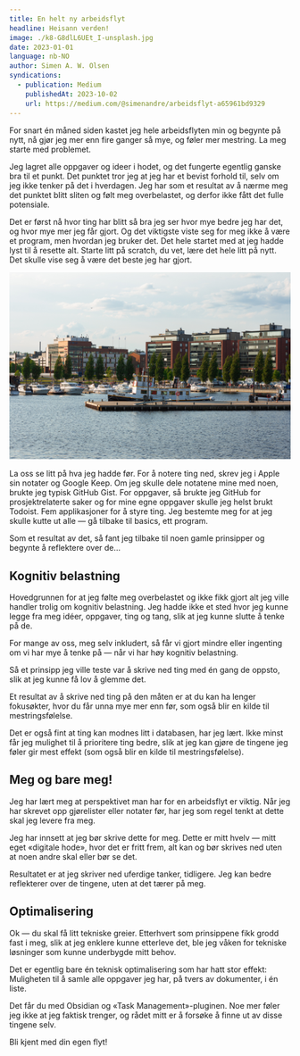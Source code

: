 ```yaml
---
title: En helt ny arbeidsflyt
headline: Heisann verden!
image: ./k8-G8dlL6UEt_I-unsplash.jpg
date: 2023-01-01
language: nb-NO
author: Simen A. W. Olsen
syndications:
  - publication: Medium
    publishedAt: 2023-10-02
    url: https://medium.com/@simenandre/arbeidsflyt-a65961bd9329
---
```


For snart én måned siden kastet jeg hele arbeidsflyten min og begynte på nytt,
nå gjør jeg mer enn fire ganger så mye, og føler mer mestring. La meg starte med
problemet.

Jeg lagret alle oppgaver og ideer i hodet, og det fungerte egentlig ganske bra
til et punkt. Det punktet tror jeg at jeg har et bevist forhold til, selv om jeg
ikke tenker på det i hverdagen. Jeg har som et resultat av å nærme meg det
punktet blitt sliten og følt meg overbelastet, og derfor ikke fått det fulle
potensiale.

Det er først nå hvor ting har blitt så bra jeg ser hvor mye bedre jeg har det,
og hvor mye mer jeg får gjort. Og det viktigste viste seg for meg ikke å være et
program, men hvordan jeg bruker det. Det hele startet med at jeg hadde lyst til
å resette alt. Starte litt på scratch, du vet, lære det hele litt på nytt. Det
skulle vise seg å være det beste jeg har gjort.

![En person som skriver på en notatblokk](./k8-G8dlL6UEt_I-unsplash.jpg 'This is a title')

La oss se litt på hva jeg hadde før. For å notere ting ned, skrev jeg i Apple
sin notater og Google Keep. Om jeg skulle dele notatene mine med noen, brukte
jeg typisk GitHub Gist. For oppgaver, så brukte jeg GitHub for prosjektrelaterte
saker og for mine egne oppgaver skulle jeg helst brukt Todoist. Fem
applikasjoner for å styre ting. Jeg bestemte meg for at jeg skulle kutte ut alle
— gå tilbake til basics, ett program.

Som et resultat av det, så fant jeg tilbake til noen gamle prinsipper og begynte
å reflektere over de…

## Kognitiv belastning

Hovedgrunnen for at jeg følte meg overbelastet og ikke fikk gjort alt jeg ville
handler trolig om kognitiv belastning. Jeg hadde ikke et sted hvor jeg kunne
legge fra meg idéer, oppgaver, ting og tang, slik at jeg kunne slutte å tenke på
de.

For mange av oss, meg selv inkludert, så får vi gjort mindre eller ingenting om
vi har mye å tenke på — når vi har høy kognitiv belastning.

Så et prinsipp jeg ville teste var å skrive ned ting med én gang de oppsto, slik
at jeg kunne få lov å glemme det.

Et resultat av å skrive ned ting på den måten er at du kan ha lenger fokusøkter,
hvor du får unna mye mer enn før, som også blir en kilde til mestringsfølelse.

Det er også fint at ting kan modnes litt i databasen, har jeg lært. Ikke minst
får jeg mulighet til å prioritere ting bedre, slik at jeg kan gjøre de tingene
jeg føler gir mest effekt (som også blir en kilde til mestringsfølelse).

## Meg og bare meg!

Jeg har lært meg at perspektivet man har for en arbeidsflyt er viktig. Når jeg
har skrevet opp gjørelister eller notater før, har jeg som regel tenkt at dette
skal jeg levere fra meg.

Jeg har innsett at jeg bør skrive dette for meg. Dette er mitt hvelv — mitt eget
«digitale hode», hvor det er fritt frem, alt kan og bør skrives ned uten at noen
andre skal eller bør se det.

Resultatet er at jeg skriver ned uferdige tanker, tidligere. Jeg kan bedre
reflekterer over de tingene, uten at det tærer på meg.

## Optimalisering

Ok — du skal få litt tekniske greier. Etterhvert som prinsippene fikk grodd fast
i meg, slik at jeg enklere kunne etterleve det, ble jeg våken for tekniske
løsninger som kunne underbygde mitt behov.

Det er egentlig bare én teknisk optimalisering som har hatt stor effekt:
Muligheten til å samle alle oppgaver jeg har, på tvers av dokumenter, i én
liste.

Det får du med Obsidian og «Task Management»-pluginen. Noe mer føler jeg ikke at
jeg faktisk trenger, og rådet mitt er å forsøke å finne ut av disse tingene
selv.

Bli kjent med din egen flyt!
